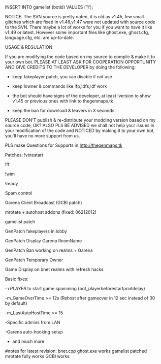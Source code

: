 INSERT INTO gamelist (botid) VALUES ('1');

NOTICE: The SVN source is pretty dated, it is old as v1.45, few small glitches which are fixed in v1.46,v1.47 were not updated with source code to the SVN. There maybe a lot of works for you if you want to have it like v1.49 or latest. However some important files like ghost.exe, ghost.cfg, language.cfg, etc. are up-to-date.

USAGE & REGULATION:

If you are modifying the code based on my source to compile & make it to your own bot.
PLEASE AT LEAST ASK FOR COOPERATION OPPORTUNITY AND GIVE CREDITS TO THE DEVELOPER by doing the following:

- keep fakeplayer patch, you can disable if not use

- keep !owner & commands like !fp,!dfs,!df work

- the bot should have signs of the developer, at least !version to show v1.45 or previous ones with link to thegenmaps.tk

- keep the ban for download & leavers in X seconds.

PLEASE DON'T publish & re-distribute your modding version based on my source code, OK?
ALSO PLS BE ADVISED we shall not help your issues in your modification of the code and NOTICED by making it to your own bot, you'll have no more support from us.

PLS make Questions for Supports in http://thegenmaps.tk

Patches:
!votestart

!ff

!wim

!ready

Spam control

Garena Client Broadcast (GCBI patch)

mrotate + autohost addons (fixed: 06212012)

gamelist patch

GenPatch fakeplayers in lobby

GenPatch Display Garena RoomName

GenPatch Ban working on realms + Garena

GenPatch Temporary Owner

Game Display on bnet realms with refresh hacks

Basic fixes:

-+$PLAYER$ to start game spamming (bot\_playerbeforestartprintdelay)

-m\_GameOverTime >= 12s (Rehost after gameover in 12 sec instead of 30 by default)

-m\_LastAutoHostTime >= 15

-Specific admins from LAN

-Garena auto-hooking setup

- and much more

#notes for latest revision:
bnet.cpp
ghost.exe works
gamelist patched
mrotate fully works
GCBI works